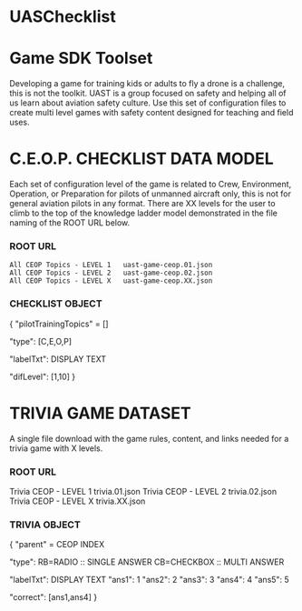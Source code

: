 # UASChecklist
# Game SDK Toolset 

Developing a game for training kids or adults to fly a drone is a challenge, this is not the toolkit.  UAST
is a group focused on safety and helping all of us learn about aviation safety culture.  Use this set of configuration
files to create multi level games with safety content designed for teaching and field uses.  


# C.E.O.P. CHECKLIST DATA MODEL
Each set of configuration level of the game is related to Crew, Environment, Operation, or Preparation for pilots of unmanned aircraft only, this is not for general aviation pilots in any format.  There are XX levels
for the user to climb to the top of the knowledge ladder model demonstrated in the file naming of the ROOT URL below.
 
### ROOT URL
    All CEOP Topics - LEVEL 1   uast-game-ceop.01.json 
    All CEOP Topics - LEVEL 2   uast-game-ceop.02.json 
    All CEOP Topics - LEVEL X   uast-game-ceop.XX.json 
  
### CHECKLIST OBJECT 
{
"pilotTrainingTopics" = []

"type": 
      [C,E,O,P]
      
"labelTxt": DISPLAY TEXT

            
"difLevel": [1,10] 
}

  
 # TRIVIA GAME DATASET
 A single file download with the game rules, content, and links needed for a trivia game with X levels.

### ROOT URL
   Trivia CEOP - LEVEL 1   trivia.01.json 
   Trivia CEOP - LEVEL 2   trivia.02.json 
   Trivia CEOP - LEVEL X   trivia.XX.json 
        

### TRIVIA OBJECT
{
"parent" = CEOP INDEX

"type": 
      RB=RADIO :: SINGLE ANSWER
      CB=CHECKBOX :: MULTI ANSWER
      
"labelTxt": DISPLAY TEXT
            "ans1": 1
            "ans2": 2
            "ans3": 3
            "ans4": 4
            "ans5": 5
            
"correct": [ans1,ans4] 
}
